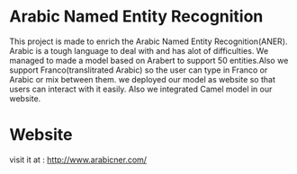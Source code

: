 # Arabic Named Entity Recognition
This project is made to enrich the Arabic Named Entity Recognition(ANER). Arabic is a tough language to deal with and has alot of difficulties.
We managed to made a model based on Arabert to support 50 entities.Also we support Franco(translitrated Arabic) so the user can type in Franco or Arabic or mix between them.
we deployed our model as website so that users can interact with it easily. Also we integrated Camel model in our website.


# Website
visit it at : http://www.arabicner.com/

